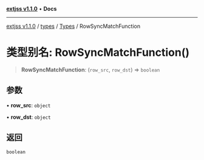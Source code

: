 [**extjss v1.1.0**](../../../../README.md) • **Docs**

***

[extjss v1.1.0](../../../../modules.md) / [types](../../../README.md) / [Types](../README.md) / RowSyncMatchFunction

# 类型别名: RowSyncMatchFunction()

> **RowSyncMatchFunction**: (`row_src`, `row_dst`) => `boolean`

## 参数

• **row\_src**: `object`

• **row\_dst**: `object`

## 返回

`boolean`
